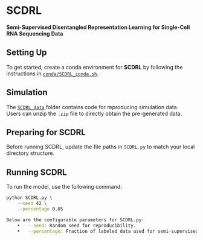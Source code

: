 # SCDRL  
**Semi-Supervised Disentangled Representation Learning for Single-Cell RNA Sequencing Data**

## Setting Up  
To get started, create a conda environment for **SCDRL** by following the instructions in [`conda/SCDRL_conda.sh`](./conda/SCDRL_conda.sh).

## Simulation  
The [`SCDRL_data`](./SCDRL_data) folder contains code for reproducing simulation data.  
Users can unzip the `.zip` file to directly obtain the pre-generated data.

## Preparing for SCDRL  
Before running SCDRL, update the file paths in `SCDRL.py` to match your local directory structure.

## Running SCDRL  
To run the model, use the following command:

```bash
python SCDRL.py \
    --seed 42 \
    --percentage 0.05

Below are the configurable parameters for SCDRL.py:
	•	--seed: Random seed for reproducibility.
	•	--percentage: Fraction of labeled data used for semi-supervised training (e.g., 0.05 for 5%).
